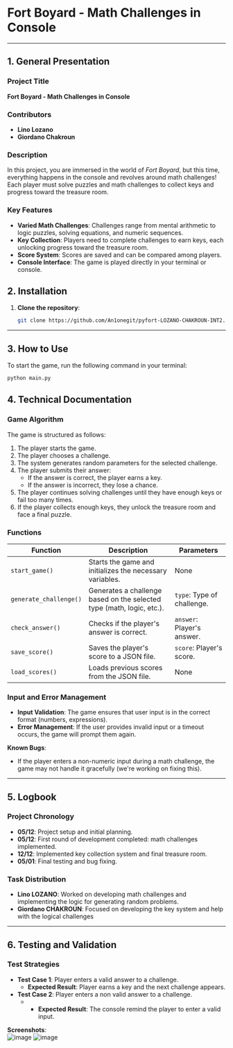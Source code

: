 # Fort Boyard - Math Challenges in Console

---

## 1. General Presentation

### Project Title  
**Fort Boyard - Math Challenges in Console**

### Contributors  
- **Lino Lozano** 
- **Giordano Chakroun** 

### Description  
In this project, you are immersed in the world of *Fort Boyard*, but this time, everything happens in the console and revolves around math challenges! Each player must solve puzzles and math challenges to collect keys and progress toward the treasure room.

### Key Features  
- **Varied Math Challenges**: Challenges range from mental arithmetic to logic puzzles, solving equations, and numeric sequences.
- **Key Collection**: Players need to complete challenges to earn keys, each unlocking progress toward the treasure room.
- **Score System**: Scores are saved and can be compared among players.
- **Console Interface**: The game is played directly in your terminal or console.

## 2. Installation

1. **Clone the repository**:  
   ```bash
   git clone https://github.com/An1onegit/pyfort-LOZANO-CHAKROUN-INT2.git
   ```
---

## 3. How to Use

To start the game, run the following command in your terminal:  
```bash
python main.py
```

## 4. Technical Documentation

### Game Algorithm  
The game is structured as follows:

1. The player starts the game.
2. The player chooses a challenge.
3. The system generates random parameters for the selected challenge.
4. The player submits their answer:
   - If the answer is correct, the player earns a key.
   - If the answer is incorrect, they lose a chance.
5. The player continues solving challenges until they have enough keys or fail too many times.
6. If the player collects enough keys, they unlock the treasure room and face a final puzzle.

### Functions

| **Function**              | **Description**                                                                                          | **Parameters**              |
|---------------------------|----------------------------------------------------------------------------------------------------------|-----------------------------|
| `start_game()`            | Starts the game and initializes the necessary variables.                                                  | None                        |
| `generate_challenge()`    | Generates a challenge based on the selected type (math, logic, etc.).                                      | `type`: Type of challenge.  |
| `check_answer()`          | Checks if the player's answer is correct.                                                                | `answer`: Player's answer.  |
| `save_score()`            | Saves the player's score to a JSON file.                                                                  | `score`: Player's score.    |
| `load_scores()`           | Loads previous scores from the JSON file.                                                                | None                        |

### Input and Error Management  
- **Input Validation**: The game ensures that user input is in the correct format (numbers, expressions).  
- **Error Management**: If the user provides invalid input or a timeout occurs, the game will prompt them again.
  
**Known Bugs**:
- If the player enters a non-numeric input during a math challenge, the game may not handle it gracefully (we're working on fixing this).
  
---

## 5. Logbook

### Project Chronology  
- **05/12**: Project setup and initial planning.  
- **05/12**: First round of development completed: math challenges implemented.  
- **12/12**: Implemented key collection system and final treasure room.  
- **05/01**: Final testing and bug fixing.

### Task Distribution  
- **Lino LOZANO**: Worked on developing math challenges and implementing the logic for generating random problems.  
- **Giordano CHAKROUN**: Focused on developing the key system and help with the logical challenges

---

## 6. Testing and Validation

### Test Strategies  
- **Test Case 1**: Player enters a valid answer to a challenge.  
  - **Expected Result**: Player earns a key and the next challenge appears.
- **Test Case 2**: Player enters a non valid answer to a challenge.
  - - **Expected Result**: The console remind the player to enter a valid input.
  
**Screenshots**:  
![image](https://github.com/user-attachments/assets/a53ddc44-e61f-4d42-ae7d-46eab5d5bf1d)
![image](https://github.com/user-attachments/assets/81e4db2c-43d8-42dc-89d5-098c4780a5f4)
